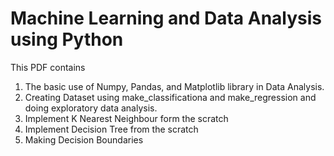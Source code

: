 # Machine Learning and Data Analysis using Python
This PDF contains 
1. The basic use of Numpy, Pandas, and Matplotlib library in Data Analysis. 
2. Creating Dataset using make_classificationa and make_regression and doing exploratory data analysis.
3. Implement K Nearest Neighbour form the scratch
4. Implement Decision Tree from the scratch
5. Making Decision Boundaries

